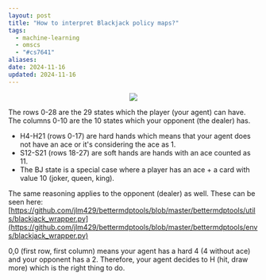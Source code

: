 ```yaml
---
layout: post
title: "How to interpret Blackjack policy maps?"
tags:
  - machine-learning
  - omscs
  - "#cs7641"
aliases:
date: 2024-11-16
updated: 2024-11-16
---
```


<center><img src="https://i.imgur.com/X7jLV47.png"></img></center>

The rows 0-28 are the 29 states which the player (your agent) can have. The columns 0-10 are the 10 states which your opponent (the dealer) has.

- H4-H21 (rows 0-17) are hard hands which means that your agent does not have an ace or it's considering the ace as 1.
- S12-S21 (rows 18-27) are soft hands are hands with an ace counted as 11.
- The BJ state is a special case where a player has an ace + a card with value 10 (joker, queen, king).

The same reasoning applies to the opponent (dealer) as well. These can be seen here: [https://github.com/jlm429/bettermdptools/blob/master/bettermdptools/utils/blackjack_wrapper.py](https://github.com/jlm429/bettermdptools/blob/master/bettermdptools/envs/blackjack_wrapper.py)

0,0 (first row, first column) means your agent has a hard 4 (4 without ace) and your opponent has a 2. Therefore, your agent decides to H (hit, draw more) which is the right thing to do.

